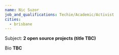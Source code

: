 ```yaml
---
name: Nic Suzor
job_and_qualifications: Techie/Academic/Activist
cities:
  - brisbane
---
```


Subject: **2 open source projects (title TBC)**

Bio **TBC**